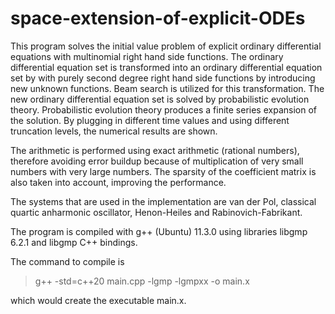 # space-extension-of-explicit-ODEs

This program solves the initial value problem of explicit ordinary differential equations with multinomial right hand side functions. The ordinary differential equation set is transformed into an ordinary differential equation set by with purely second degree right hand side functions by introducing new unknown functions. Beam search is utilized for this transformation. The new ordinary differential equation set is solved by probabilistic evolution theory. Probabilistic evolution theory produces a finite series expansion of the solution. By plugging in different time values and using different truncation levels, the numerical results are shown.

The arithmetic is performed using exact arithmetic (rational numbers), therefore avoiding error buildup because of multiplication of very small numbers with very large numbers. The sparsity of the coefficient matrix is also taken into account, improving the performance.

The systems that are used in the implementation are van der Pol, classical quartic anharmonic oscillator, Henon-Heiles and Rabinovich-Fabrikant. 

The program is compiled with g++ (Ubuntu) 11.3.0 using libraries libgmp 6.2.1 and libgmp C++ bindings. 

The command to compile is 
>  g++ -std=c++20 main.cpp -lgmp -lgmpxx -o main.x

which would create the executable main.x.
